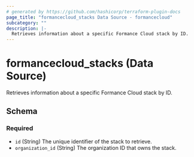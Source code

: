 ```yaml
---
# generated by https://github.com/hashicorp/terraform-plugin-docs
page_title: "formancecloud_stacks Data Source - formancecloud"
subcategory: ""
description: |-
  Retrieves information about a specific Formance Cloud stack by ID.
---
```


# formancecloud_stacks (Data Source)

Retrieves information about a specific Formance Cloud stack by ID.



<!-- schema generated by tfplugindocs -->
## Schema

### Required

- `id` (String) The unique identifier of the stack to retrieve.
- `organization_id` (String) The organization ID that owns the stack.
